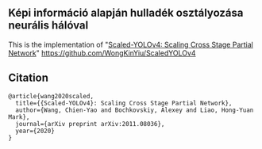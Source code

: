 ## Képi információ alapján hulladék osztályozása neurális hálóval

This is the implementation of "[Scaled-YOLOv4: Scaling Cross Stage Partial Network](https://arxiv.org/abs/2011.08036)"
https://github.com/WongKinYiu/ScaledYOLOv4

## Citation

```
@article{wang2020scaled,
  title={{Scaled-YOLOv4}: Scaling Cross Stage Partial Network},
  author={Wang, Chien-Yao and Bochkovskiy, Alexey and Liao, Hong-Yuan Mark},
  journal={arXiv preprint arXiv:2011.08036},
  year={2020}
}
```
